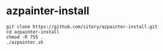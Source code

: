 # azpainter-install
```
git clone https://github.com/sitory/azpainter-install.git
cd azpainter-install
chmod -R 755 .
./azpainter.sh
```
